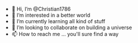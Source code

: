 - 👋 Hi, I’m @Christian1786
- 👀 I’m interested in a better world
- 🌱 I’m currently learning all kind of stuff
- 💞️ I’m looking to collaborate on building a universe
- 📫 How to reach me ... you'll sure find a way

<!---
Christian1786/Christian1786 is a ✨ special ✨ repository because its `README.md` (this file) appears on your GitHub profile.
You can click the Preview link to take a look at your changes.
--->
